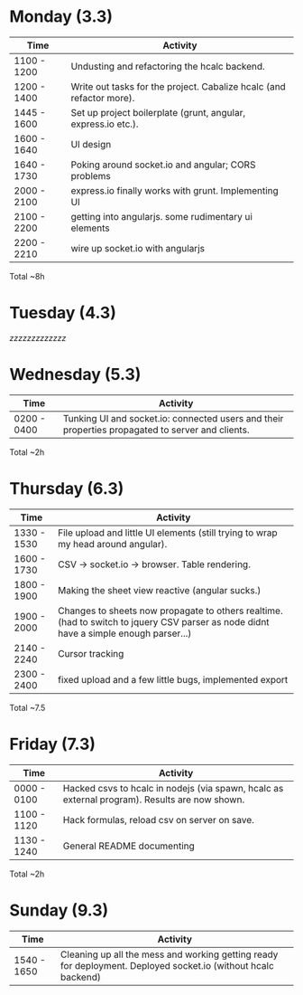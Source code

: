 # Monday (3.3)

Time | Activity
---- | ---
1100 - 1200 | Undusting and refactoring the hcalc backend.
1200 - 1400 | Write out tasks for the project. Cabalize hcalc (and refactor more).
1445 - 1600 | Set up project boilerplate (grunt, angular, express.io etc.).
1600 - 1640 | UI design
1640 - 1730 | Poking around socket.io and angular; CORS problems
2000 - 2100 | express.io finally works with grunt. Implementing UI
2100 - 2200 | getting into angularjs. some rudimentary ui elements
2200 - 2210 | wire up socket.io with angularjs

Total ~8h


# Tuesday (4.3)

*zzzzzzzzzzzzz*


# Wednesday (5.3)

Time | Activity
---- | ---
0200 - 0400 | Tunking UI and socket.io: connected users and their properties propagated to server and clients. 

Total ~2h

# Thursday (6.3)

Time | Activity
---- | ---
1330 - 1530 | File upload and little UI elements (still trying to wrap my head around angular).
1600 - 1730 | CSV -> socket.io -> browser. Table rendering.
1800 - 1900 | Making the sheet view reactive (angular sucks.)
1900 - 2000 | Changes to sheets now propagate to others realtime. (had to switch to jquery CSV parser as node didnt have a simple enough parser...)
2140 - 2240 | Cursor tracking
2300 - 2400 | fixed upload and a few little bugs, implemented export

Total ~7.5

# Friday (7.3)

Time | Activity
---- | ---
0000 - 0100 | Hacked csvs to hcalc in nodejs (via spawn, hcalc as external program). Results are now shown.
1100 - 1120 | Hack formulas, reload csv on server on save.
1130 - 1240 | General README documenting

Total ~2h


# Sunday (9.3)

Time | Activity
---- | ---
1540 - 1650 | Cleaning up all the mess and working getting ready for deployment.  Deployed socket.io (without hcalc backend)
             
